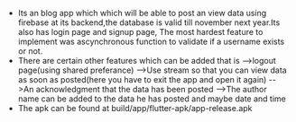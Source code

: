 * Its an blog app which which will be able to post an view data using firebase at its backend,the database is valid till november next year.Its also has login page and signup page, The most hardest feature to implement was ascynchronous function to validate if a username exists or not.
* There are certain other features which  can be added that is
    -->logout page(using shared preferance)
    -->Use stream so that you can view data as soon as posted(here you have to exit the app and open it again) 
    -->An acknowledgment that the data has been posted
    -->The author name can be added to the data he has posted and maybe date and time
* The apk can be found at build/app/flutter-apk/app-release.apk

